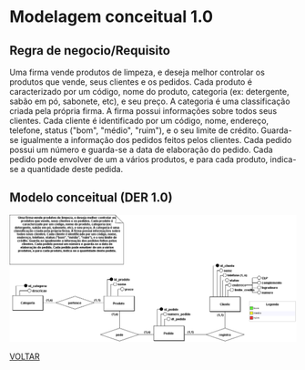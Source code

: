# Modelagem conceitual 1.0

## Regra de negocio/Requisito

Uma firma vende produtos de limpeza, e deseja melhor controlar os
produtos que vende, seus clientes e os pedidos. Cada produto é
caracterizado por um código, nome do produto, categoria (ex:
detergente, sabão em pó, sabonete, etc), e seu preço. A categoria é uma
classificação criada pela própria firma. A firma possui informações sobre
todos seus clientes. Cada cliente é identificado por um código, nome,
endereço, telefone, status ("bom", "médio", "ruim"), e o seu limite de
crédito. Guarda-se igualmente a informação dos pedidos feitos pelos
clientes. Cada pedido possui um número e guarda-se a data de
elaboração do pedido. Cada pedido pode envolver de um a vários
produtos, e para cada produto, indica-se a quantidade deste pedida.

## Modelo conceitual (DER 1.0)

![modelagem 1.0](atividade08_corrigido.png)

[VOLTAR](../README.md)
